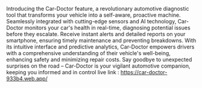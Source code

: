 
Introducing the Car-Doctor feature, a revolutionary automotive diagnostic tool that transforms your vehicle into a self-aware, proactive machine. Seamlessly integrated with cutting-edge sensors and AI technology, Car-Doctor monitors your car's health in real-time, diagnosing potential issues before they escalate. Receive instant alerts and detailed reports on your smartphone, ensuring timely maintenance and preventing breakdowns. With its intuitive interface and predictive analytics, Car-Doctor empowers drivers with a comprehensive understanding of their vehicle's well-being, enhancing safety and minimizing repair costs. Say goodbye to unexpected surprises on the road – Car-Doctor is your vigilant automotive companion, keeping you informed and in control
live link : https://car-doctor-933b4.web.app/
